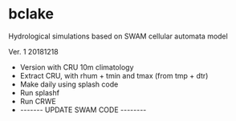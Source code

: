 # bclake

Hydrological simulations based on SWAM cellular automata model

Ver. 1 20181218
- Version with CRU 10m climatology
- Extract CRU, with rhum + tmin and tmax (from tmp + dtr)
- Make daily using splash code
- Run splashf
- Run CRWE
- ------- UPDATE SWAM CODE --------
